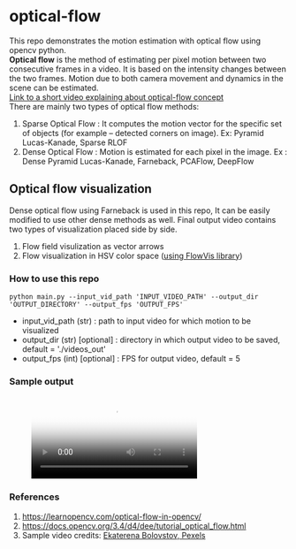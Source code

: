 # optical-flow
This repo demonstrates the motion estimation with optical flow using opencv python.  
**Optical flow** is the method of estimating per pixel motion between two consecutive frames in a video. It is based on the intensity changes between the two frames. Motion due to both camera movement and dynamics in the scene can be estimated.  
[Link to a short video explaining about optical-flow concept](https://www.youtube.com/watch?v=3P911eOFzrU)  
There are mainly two types of optical flow methods:  
1. Sparse Optical Flow : It computes the motion vector for the specific set of objects (for example – detected corners on image). Ex: Pyramid Lucas-Kanade, Sparse RLOF
2. Dense Optical Flow : Motion is estimated for each pixel in the image. Ex : Dense Pyramid Lucas-Kanade, Farneback, PCAFlow, DeepFlow

## Optical flow visualization 
Dense optical flow using Farneback is used in this repo, It can be easily modified to use other dense methods as well. Final output video contains two types of visualization placed side by side.  
1. Flow field visulization as vector arrows 
2. Flow visualization in HSV color space ([using FlowVis library](https://pypi.org/project/flow-vis/))

### How to use this repo
```
python main.py --input_vid_path 'INPUT_VIDEO_PATH' --output_dir 'OUTPUT_DIRECTORY' --output_fps 'OUTPUT_FPS'
```
* input_vid_path (str) : path to input video for which motion to be visualized
* output_dir (str) [optional] : directory in which output video to be saved, default = './videos_out'
* output_fps (int) [optional] : FPS for output video, default = 5

### Sample output 
<figure class="video_container">
  <video controls="true" allowfullscreen="true" poster="path/to/poster_image.png">
    <source src="video_out/sample1.mp4" type="video/mp4">
  </video>
</figure>

### References
1. https://learnopencv.com/optical-flow-in-opencv/
2. https://docs.opencv.org/3.4/d4/dee/tutorial_optical_flow.html
3. Sample video credits: [Ekaterena Bolovstov, Pexels](https://www.pexels.com/video/flat-lay-of-wooden-and-concrete-shapes-7295977/)

